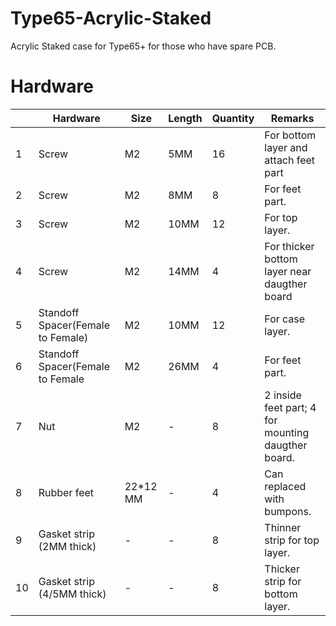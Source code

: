 # Type65-Acrylic-Staked
Acrylic Staked case for Type65+ for those who have spare PCB.

# Hardware
|   | Hardware | Size | Length | Quantity | Remarks |
|---|---|---|---|---|---|
| 1 | Screw | M2 | 5MM | 16 | For bottom layer and attach feet part |
| 2 | Screw | M2 | 8MM | 8 | For feet part. |
| 3 | Screw | M2 | 10MM | 12 | For top layer. |
| 4 | Screw | M2 | 14MM | 4 | For thicker bottom layer near daugther board |
| 5 | Standoff Spacer(Female to Female) | M2 | 10MM | 12 | For case layer. |
| 6 | Standoff Spacer(Female to Female | M2 | 26MM | 4 | For feet part. |
| 7 | Nut | M2 | - | 8 | 2 inside feet part; 4 for mounting daugther board. |
| 8 | Rubber feet | 22*12 MM | - | 4 | Can replaced with bumpons. |
| 9 | Gasket strip (2MM thick) | - | - | 8 | Thinner strip for top layer. |
| 10 | Gasket strip (4/5MM thick) | - | - | 8 | Thicker strip for bottom layer. |
